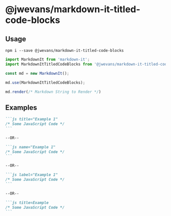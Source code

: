 # @jwevans/markdown-it-titled-code-blocks

## Usage

```
npm i --save @jwevans/markdown-it-titled-code-blocks
```

```typescript
import MarkdownIt from 'markdown-it';
import MarkdownItTitledCodeBlocks from '@jwevans/markdown-it-titled-code-blocks';

const md = new MarkdownIt();

md.use(MarkdownItTitledCodeBlocks);

md.render(/* Markdown String to Render */)
```

## Examples

~~~markdown
```js title="Example 1"
/* Some JavaScript Code */
```

--OR--

```js name="Example 1"
/* Some JavaScript Code */
```

--OR--

```js label="Example 1"
/* Some JavaScript Code */
```

--OR--

```js title=Example
/* Some JavaScript Code */
```
~~~